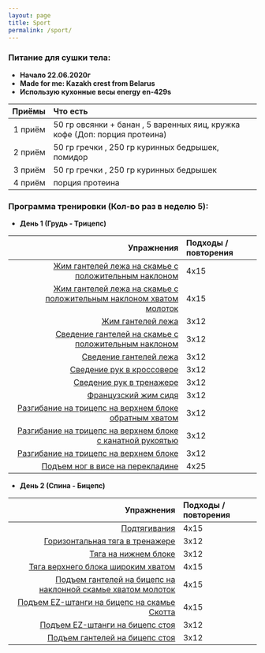 ```yaml
---
layout: page
title: Sport
permalink: /sport/
---
```


### Питание для сушки тела:

* **Начало 22.06.2020г**
* **Made for me: Kazakh crest from Belarus**
* **Использую кухонные весы energy en-429s**

Приёмы | Что есть
-------:|:-------------------------
1 приём | 50 гр овсянки + банан , 5 варенных яиц, кружка кофе (Доп: порция протеина)
2 приём | 50 гр гречки , 250 гр куринных бедрышек, помидор
3 приём | 50 гр гречки , 250 гр куринных бедрышек
4 приём | порция протеина


### Программа тренировки (Кол-во раз в неделю 5):

* **День 1 (Грудь - Трицепс)**

Упражнения | Подходы / повторения
-------:|:-------------------------
[Жим гантелей лежа на скамье с положительным наклоном](https://dailyfit.ru/uprazhneniya/zhim-gantelej-lezha-na-naklonnoj-skame/) | 4х15
[Жим гантелей лежа на скамье с положительным наклоном хватом молоток](https://dailyfit.ru/uprazhneniya/zhim-gantelej-na-naklonnoj-skame/) | 4х15
[Жим гантелей лежа](https://dailyfit.ru/uprazhneniya/zhim-s-gantelyami-lezha-na-gorizontalnoj-skame/) | 3х12
[Сведение гантелей на скамье с положительным наклоном](https://dailyfit.ru/uprazhneniya/svedenie-razvedenie-ruk-s-gantelyami-lezha-na-naklonnoj-skame/) | 3х12
[Сведение гантелей лежа](https://dailyfit.ru/uprazhneniya/svedenie-gantelej-lezha-na-gorizontalnoj-skame/) | 3х12
[Сведение рук в кроссовере](https://dailyfit.ru/uprazhneniya/svedenie-ruk-v-krossovere/) | 3х12
[Сведение рук в тренажере](https://dailyfit.ru/uprazhneniya/svedenie-ruk-v-trenazhere-babochka/) | 3х12
[Французский жим сидя](https://dailyfit.ru/uprazhneniya/francuzskij-zhim-sidya/) | 3х12
[Разгибание на трицепс на верхнем блоке обратным хватом](https://dailyfit.ru/uprazhneniya/razgibanie-na-triceps-obratnym-xvatom/) | 3х12
[Разгибание на трицепс на верхнем блоке с канатной рукоятью](https://dailyfit.ru/uprazhneniya/razgibanie-na-triceps-vniz-ispolzuya-kanatnuyu-rukoyat/) | 3х12
[Разгибание на трицепс на верхнем блоке](https://dailyfit.ru/uprazhneniya/razgibanie-na-triceps-vniz-2/) | 3х12
[Подъем ног в висе на перекладине](https://dailyfit.ru/uprazhneniya/podem-nog-v-vise-na-perekladine/) | 4х25

* **День 2 (Спина - Бицепс)**

Упражнения | Подходы / повторения
-------:|:-------------------------
[Подтягивания](https://dailyfit.ru/uprazhneniya/podtjagivanija/) | 4x15
[Горизонтальная тяга в тренажере](https://bodysportal.com/bodibilding/uprazhneniya/spina/tyaga-v-gorizontalnom-trenazhere) | 3x12
[Тяга на нижнем блоке](https://dailyfit.ru/uprazhneniya/tyaga-na-nizhnem-bloke/) | 3x12
[Тяга верхнего блока широким хватом](https://dailyfit.ru/uprazhneniya/tyaga-k-grudi-sverxu-shirokim-xvatom-v-trosovom-trenazhere/) | 4x15
[Подъем гантелей на бицепс на наклонной скамье хватом молоток](https://dailyfit.ru/uprazhneniya/podem-gantelej-na-biceps-na-naklonnoj-skame-xvatom-molotok/) | 4x15
[Подъем EZ-штанги на бицепс на скамье Скотта](https://dailyfit.ru/uprazhneniya/sgibanie-ruk-na-biceps-na-skame-skotta-s-ez-shtangoj/) | 4x15
[Подъем EZ-штанги на бицепс стоя](https://dailyfit.ru/uprazhneniya/sgibanie-ruk-na-biceps-s-ez-shtangoj/) | 3x12
[Подъем гантелей на бицепс стоя](https://dailyfit.ru/uprazhneniya/odnovremennoe-sgibanie-ruk-na-biceps-s-gantelyami/) | 3x12

